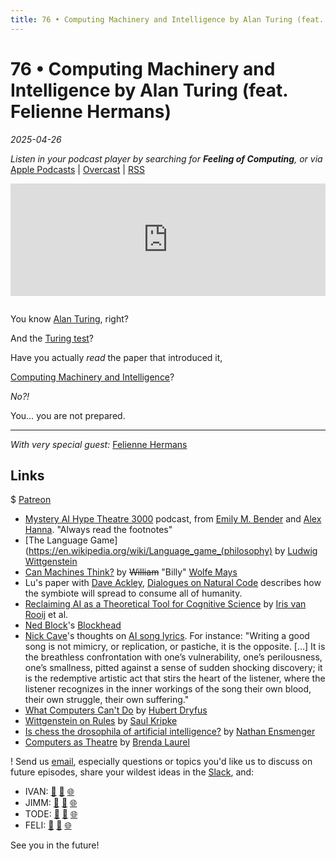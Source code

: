 ```yaml
---
title: 76 • Computing Machinery and Intelligence by Alan Turing (feat. Felienne Hermans)
---
```


# 76 • Computing Machinery and Intelligence by Alan Turing (feat. Felienne Hermans)

_2025-04-26_

_Listen in your podcast player by searching for **Feeling of Computing**, or via_ [Apple Podcasts](https://podcasts.apple.com/podcast/future-of-coding/id1265527976) \| [Overcast](https://overcast.fm/itunes1265527976) \| [RSS](https://omny.fm/shows/feeling-of-computing/playlists/podcast.rss)

<iframe src="https://omny.fm/shows/feeling-of-computing/computing-machinery/embed" width="100%" height="180" frameborder="0" style="margin-bottom: 1em"></iframe>

You know [Alan Turing](https://en.wikipedia.org/wiki/Alan_Turing), right?

And the [Turing test](https://en.wikipedia.org/wiki/Turing_test)?

Have you actually _read_ the paper that introduced it,

[Computing Machinery and Intelligence](https://courses.cs.umbc.edu/471/papers/turing.pdf)?

_No?!_

You… you are not prepared.

---

_With very special guest:_ [Felienne Hermans](https://www.felienne.com)

## Links

$ [Patreon](https://www.patreon.com/feelingofcomputing)

- [Mystery AI Hype Theatre 3000](https://www.dair-institute.org/maiht3k/) podcast, from [Emily M. Bender](https://en.wikipedia.org/wiki/Emily_M._Bender) and [Alex Hanna](https://en.wikipedia.org/wiki/Alex_Hanna_%28research_scientist%29). "Always read the footnotes"
- [The Language Game](https://en.wikipedia.org/wiki/Language_game_(philosophy) by [Ludwig Wittgenstein](https://en.wikipedia.org/wiki/Ludwig_Wittgenstein)
- [Can Machines Think?](https://www.cambridge.org/core/services/aop-cambridge-core/content/view/13C1D582F132D7F24734C48683AA3552/S003181910002266Xa.pdf/can-machines-think.pdf) by ~~William~~ "Billy" [Wolfe Mays](https://en.wikipedia.org/wiki/Wolfe_Mays)
- Lu's paper with [Dave Ackley](https://www.cs.unm.edu/~ackley/), [Dialogues on Natural Code](https://www.todepond.com/code/) describes how the symbiote will spread to consume all of humanity.
- [Reclaiming AI as a Theoretical Tool for Cognitive Science](https://link.springer.com/content/pdf/10.1007/s42113-024-00217-5.pdf) by [Iris van Rooij](https://irisvanrooijcogsci.com) et al.
- [Ned Block](https://en.wikipedia.org/wiki/Ned_Block)'s [Blockhead](<https://en.wikipedia.org/wiki/Blockhead_(thought_experiment)>)
- [Nick Cave](https://en.wikipedia.org/wiki/Nick_Cave)'s thoughts on [AI song lyrics](https://www.theredhandfiles.com/chat-gpt-what-do-you-think/). For instance: "Writing a good song is not mimicry, or replication, or pastiche, it is the opposite. […] It is the breathless confrontation with one’s vulnerability, one’s perilousness, one’s smallness, pitted against a sense of sudden shocking discovery; it is the redemptive artistic act that stirs the heart of the listener, where the listener recognizes in the inner workings of the song their own blood, their own struggle, their own suffering."
- [What Computers Can't Do](https://en.wikipedia.org/wiki/Hubert_Dreyfus%27s_views_on_artificial_intelligence) by [Hubert Dryfus](https://en.wikipedia.org/wiki/Hubert_Dreyfus)
- [Wittgenstein on Rules](https://en.wikipedia.org/wiki/Wittgenstein_on_Rules_and_Private_Language) by [Saul Kripke](https://en.wikipedia.org/wiki/Saul_Kripke)
- [Is chess the drosophila of artificial intelligence?](https://homes.luddy.indiana.edu/nensmeng/files/Ensmenger2012-Chess.pdf) by [Nathan Ensmenger](https://luddy.indiana.edu/contact/profile/?profile_id=197)
- [Computers as Theatre](https://www.cs.cmu.edu/~social/reading/Laurel-ComputersAsTheatre.pdf) by [Brenda Laurel](https://en.wikipedia.org/wiki/Brenda_Laurel)

! Send us [email](mailto:hello@feelingof.com?subject=Email%20from%20a%20listener), especially questions or topics you'd like us to discuss on future episodes, share your wildest ideas in the [Slack](/community), and:

- IVAN: [🐘](https://mastodon.social/@spiralganglion) [🦋](https://bsky.app/profile/spiralganglion.com) [🌐](https://ivanish.ca)
- JIMM: [🐘](https://hachyderm.io/@jimmyhmiller) [🦋](https://bsky.app/profile/jimmyhmiller.bsky.social) [🌐](https://jimmyhmiller.github.io)
- TODE: [🐘](https://mas.to/@todepond) [🦋](https://bsky.app/profile/todepond.com) [🌐](https://www.todepond.com)
- FELI: [🐘](https://mastodon.social/@Felienne) [🦋](https://bsky.app/profile/felienne.bsky.social) [🌐](https://www.felienne.com)

See you in the future!
